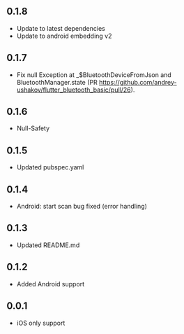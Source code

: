 ## 0.1.8

- Update to latest dependencies
- Update to android embedding v2

## 0.1.7

- Fix null Exception at _$BluetoothDeviceFromJson and BluetoothManager.state (PR https://github.com/andrey-ushakov/flutter_bluetooth_basic/pull/26).

## 0.1.6

- Null-Safety

## 0.1.5

- Updated pubspec.yaml

## 0.1.4

- Android: start scan bug fixed (error handling)

## 0.1.3

- Updated README.md

## 0.1.2

- Added Android support

## 0.0.1

- iOS only support
